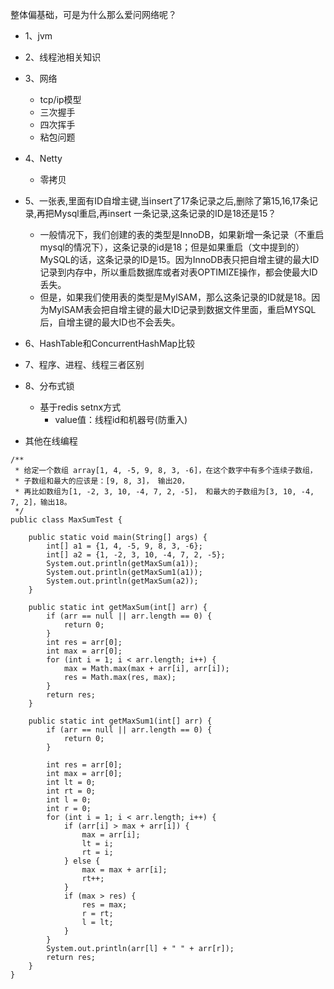 整体偏基础，可是为什么那么爱问网络呢？

- 1、jvm
- 2、线程池相关知识
- 3、网络
    - tcp/ip模型
    - 三次握手
    - 四次挥手
    - 粘包问题
- 4、Netty
    - 零拷贝
- 5、一张表,里面有ID自增主键,当insert了17条记录之后,删除了第15,16,17条记录,再把Mysql重启,再insert 一条记录,这条记录的ID是18还是15？
    - 一般情况下，我们创建的表的类型是InnoDB，如果新增一条记录（不重启mysql的情况下），这条记录的id是18；但是如果重启（文中提到的）MySQL的话，这条记录的ID是15。因为InnoDB表只把自增主键的最大ID记录到内存中，所以重启数据库或者对表OPTIMIZE操作，都会使最大ID丢失。
    - 但是，如果我们使用表的类型是MylSAM，那么这条记录的ID就是18。因为MylSAM表会把自增主键的最大ID记录到数据文件里面，重启MYSQL后，自增主键的最大ID也不会丢失。

- 6、HashTable和ConcurrentHashMap比较
- 7、程序、进程、线程三者区别
- 8、分布式锁
    - 基于redis setnx方式
        - value值：线程id和机器号(防重入)

- 其他在线编程
```
/**
 * 给定一个数组 array[1, 4, -5, 9, 8, 3, -6]，在这个数字中有多个连续子数组，
 * 子数组和最大的应该是：[9, 8, 3]， 输出20，
 * 再比如数组为[1, -2, 3, 10, -4, 7, 2, -5]， 和最大的子数组为[3, 10, -4, 7, 2]，输出18。
 */
public class MaxSumTest {

    public static void main(String[] args) {
        int[] a1 = {1, 4, -5, 9, 8, 3, -6};
        int[] a2 = {1, -2, 3, 10, -4, 7, 2, -5};
        System.out.println(getMaxSum(a1));
        System.out.println(getMaxSum1(a1));
        System.out.println(getMaxSum(a2));
    }

    public static int getMaxSum(int[] arr) {
        if (arr == null || arr.length == 0) {
            return 0;
        }
        int res = arr[0];
        int max = arr[0];
        for (int i = 1; i < arr.length; i++) {
            max = Math.max(max + arr[i], arr[i]);
            res = Math.max(res, max);
        }
        return res;
    }

    public static int getMaxSum1(int[] arr) {
        if (arr == null || arr.length == 0) {
            return 0;
        }

        int res = arr[0];
        int max = arr[0];
        int lt = 0;
        int rt = 0;
        int l = 0;
        int r = 0;
        for (int i = 1; i < arr.length; i++) {
            if (arr[i] > max + arr[i]) {
                max = arr[i];
                lt = i;
                rt = i;
            } else {
                max = max + arr[i];
                rt++;
            }
            if (max > res) {
                res = max;
                r = rt;
                l = lt;
            }
        }
        System.out.println(arr[l] + " " + arr[r]);
        return res;
    }
}
```